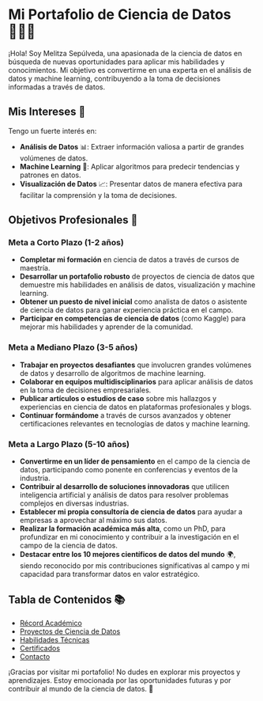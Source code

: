 # Mi Portafolio de Ciencia de Datos 👩🏽‍💻

¡Hola! Soy Melitza Sepúlveda, una apasionada de la ciencia de datos en búsqueda de nuevas oportunidades para aplicar mis habilidades y conocimientos. Mi objetivo es convertirme en una experta en el análisis de datos y machine learning, contribuyendo a la toma de decisiones informadas a través de datos.

## Mis Intereses 🌟
Tengo un fuerte interés en:
- **Análisis de Datos** 📊: Extraer información valiosa a partir de grandes volúmenes de datos.
- **Machine Learning** 🤖: Aplicar algoritmos para predecir tendencias y patrones en datos.
- **Visualización de Datos** 📈: Presentar datos de manera efectiva para facilitar la comprensión y la toma de decisiones.

## Objetivos Profesionales 🎯

### Meta a Corto Plazo (1-2 años)
- **Completar mi formación** en ciencia de datos a través de cursos de maestría. 
- **Desarrollar un portafolio robusto** de proyectos de ciencia de datos que demuestre mis habilidades en análisis de datos, visualización y machine learning.
- **Obtener un puesto de nivel inicial** como analista de datos o asistente de ciencia de datos para ganar experiencia práctica en el campo.
- **Participar en competencias de ciencia de datos** (como Kaggle) para mejorar mis habilidades y aprender de la comunidad.

### Meta a Mediano Plazo (3-5 años)
- **Trabajar en proyectos desafiantes** que involucren grandes volúmenes de datos y desarrollo de algoritmos de machine learning.
- **Colaborar en equipos multidisciplinarios** para aplicar análisis de datos en la toma de decisiones empresariales.
- **Publicar artículos o estudios de caso** sobre mis hallazgos y experiencias en ciencia de datos en plataformas profesionales y blogs.
- **Continuar formándome** a través de cursos avanzados y obtener certificaciones relevantes en tecnologías de datos y machine learning.

### Meta a Largo Plazo (5-10 años)
- **Convertirme en un líder de pensamiento** en el campo de la ciencia de datos, participando como ponente en conferencias y eventos de la industria.
- **Contribuir al desarrollo de soluciones innovadoras** que utilicen inteligencia artificial y análisis de datos para resolver problemas complejos en diversas industrias.
- **Establecer mi propia consultoría de ciencia de datos** para ayudar a empresas a aprovechar al máximo sus datos.
- **Realizar la formación académica más alta**, como un PhD, para profundizar en mi conocimiento y contribuir a la investigación en el campo de la ciencia de datos.
- **Destacar entre los 10 mejores científicos de datos del mundo** 🌍, siendo reconocido por mis contribuciones significativas al campo y mi capacidad para transformar datos en valor estratégico.

## Tabla de Contenidos 📚
- [Récord Académico](academic_records/README.md)
- [Proyectos de Ciencia de Datos](projects/README.md)
- [Habilidades Técnicas](skills.md)
- [Certificados](certificates.md)
- [Contacto](contact.md)

¡Gracias por visitar mi portafolio! No dudes en explorar mis proyectos y aprendizajes. Estoy emocionada por las oportunidades futuras y por contribuir al mundo de la ciencia de datos. 🚀
